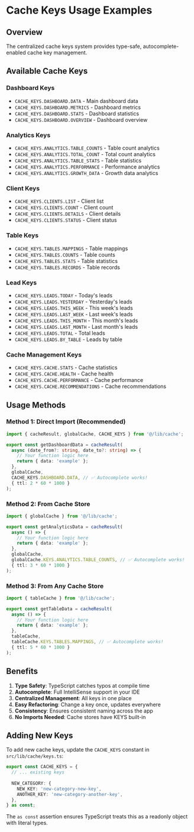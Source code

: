 # Cache Keys Usage Examples

## Overview
The centralized cache keys system provides type-safe, autocomplete-enabled cache key management.

## Available Cache Keys

### Dashboard Keys
- `CACHE_KEYS.DASHBOARD.DATA` - Main dashboard data
- `CACHE_KEYS.DASHBOARD.METRICS` - Dashboard metrics
- `CACHE_KEYS.DASHBOARD.STATS` - Dashboard statistics
- `CACHE_KEYS.DASHBOARD.OVERVIEW` - Dashboard overview

### Analytics Keys
- `CACHE_KEYS.ANALYTICS.TABLE_COUNTS` - Table count analytics
- `CACHE_KEYS.ANALYTICS.TOTAL_COUNT` - Total count analytics
- `CACHE_KEYS.ANALYTICS.TABLE_STATS` - Table statistics
- `CACHE_KEYS.ANALYTICS.PERFORMANCE` - Performance analytics
- `CACHE_KEYS.ANALYTICS.GROWTH_DATA` - Growth data analytics

### Client Keys
- `CACHE_KEYS.CLIENTS.LIST` - Client list
- `CACHE_KEYS.CLIENTS.COUNT` - Client count
- `CACHE_KEYS.CLIENTS.DETAILS` - Client details
- `CACHE_KEYS.CLIENTS.STATUS` - Client status

### Table Keys
- `CACHE_KEYS.TABLES.MAPPINGS` - Table mappings
- `CACHE_KEYS.TABLES.COUNTS` - Table counts
- `CACHE_KEYS.TABLES.STATS` - Table statistics
- `CACHE_KEYS.TABLES.RECORDS` - Table records

### Lead Keys
- `CACHE_KEYS.LEADS.TODAY` - Today's leads
- `CACHE_KEYS.LEADS.YESTERDAY` - Yesterday's leads
- `CACHE_KEYS.LEADS.THIS_WEEK` - This week's leads
- `CACHE_KEYS.LEADS.LAST_WEEK` - Last week's leads
- `CACHE_KEYS.LEADS.THIS_MONTH` - This month's leads
- `CACHE_KEYS.LEADS.LAST_MONTH` - Last month's leads
- `CACHE_KEYS.LEADS.TOTAL` - Total leads
- `CACHE_KEYS.LEADS.BY_TABLE` - Leads by table

### Cache Management Keys
- `CACHE_KEYS.CACHE.STATS` - Cache statistics
- `CACHE_KEYS.CACHE.HEALTH` - Cache health
- `CACHE_KEYS.CACHE.PERFORMANCE` - Cache performance
- `CACHE_KEYS.CACHE.RECOMMENDATIONS` - Cache recommendations

## Usage Methods

### Method 1: Direct Import (Recommended)
```typescript
import { cacheResult, globalCache, CACHE_KEYS } from '@/lib/cache';

export const getDashboardData = cacheResult(
  async (date_from?: string, date_to?: string) => {
    // Your function logic here
    return { data: 'example' };
  },
  globalCache,
  CACHE_KEYS.DASHBOARD.DATA, // ✅ Autocomplete works!
  { ttl: 2 * 60 * 1000 }
);
```

### Method 2: From Cache Store
```typescript
import { globalCache } from '@/lib/cache';

export const getAnalyticsData = cacheResult(
  async () => {
    // Your function logic here
    return { data: 'example' };
  },
  globalCache,
  globalCache.KEYS.ANALYTICS.TABLE_COUNTS, // ✅ Autocomplete works!
  { ttl: 3 * 60 * 1000 }
);
```

### Method 3: From Any Cache Store
```typescript
import { tableCache } from '@/lib/cache';

export const getTableData = cacheResult(
  async () => {
    // Your function logic here
    return { data: 'example' };
  },
  tableCache,
  tableCache.KEYS.TABLES.MAPPINGS, // ✅ Autocomplete works!
  { ttl: 5 * 60 * 1000 }
);
```

## Benefits

1. **Type Safety**: TypeScript catches typos at compile time
2. **Autocomplete**: Full IntelliSense support in your IDE
3. **Centralized Management**: All keys in one place
4. **Easy Refactoring**: Change a key once, updates everywhere
5. **Consistency**: Ensures consistent naming across the app
6. **No Imports Needed**: Cache stores have KEYS built-in

## Adding New Keys

To add new cache keys, update the `CACHE_KEYS` constant in `src/lib/cache/keys.ts`:

```typescript
export const CACHE_KEYS = {
  // ... existing keys
  
  NEW_CATEGORY: {
    NEW_KEY: 'new-category-new-key',
    ANOTHER_KEY: 'new-category-another-key',
  },
} as const;
```

The `as const` assertion ensures TypeScript treats this as a readonly object with literal types.

